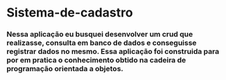 # Sistema-de-cadastro
### Nessa aplicação eu busquei desenvolver um crud que realizasse, consulta em banco de dados e conseguisse registrar dados no mesmo. Essa aplicação foi construida para por em pratica o conhecimento obtido na cadeira de programação orientada a objetos. 
